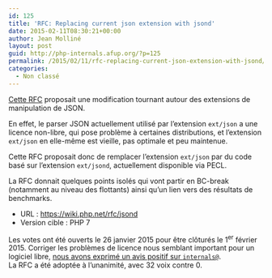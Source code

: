 ```yaml
---
id: 125
title: 'RFC: Replacing current json extension with jsond'
date: 2015-02-11T08:30:21+00:00
author: Jean Molliné
layout: post
guid: http://php-internals.afup.org/?p=125
permalink: /2015/02/11/rfc-replacing-current-json-extension-with-jsond/
categories:
  - Non classé
---
```

[Cette RFC](https://wiki.php.net/rfc/jsond) proposait une modification tournant autour des extensions de manipulation de JSON.

En effet, le parser JSON actuellement utilisé par l&rsquo;extension `ext/json` a une licence non-libre, qui pose problème à certaines distributions, et l&rsquo;extension `ext/json` en elle-même est vieille, pas optimale et peu maintenue.

Cette RFC proposait donc de remplacer l&rsquo;extension `ext/json` par du code basé sur l&rsquo;extension `ext/jsond`, actuellement disponible via PECL.

La RFC donnait quelques points isolés qui vont partir en BC-break (notamment au niveau des flottants) ainsi qu&rsquo;un lien vers des résultats de benchmarks.

  * URL : <https://wiki.php.net/rfc/jsond>
  * Version cible : PHP 7

Les votes ont été ouverts le 26 janvier 2015 pour être clôturés le 1<sup>er</sup> février 2015. Corriger les problèmes de licence nous semblant important pour un logiciel libre, [nous avons exprimé un avis positif sur `internals@`](http://news.php.net/php.internals/81526).  
La RFC a été adoptée à l&rsquo;unanimité, avec 32 voix contre 0.